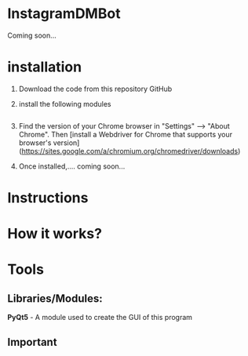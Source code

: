 # InstagramDMBot

Coming soon...

# installation
1. Download the code from this repository GitHub

2. install the following modules
```

```

3. Find the version of your Chrome browser in "Settings" --> "About Chrome". Then [install a Webdriver for Chrome that supports your browser's version] (https://sites.google.com/a/chromium.org/chromedriver/downloads)

4. Once installed,.... coming soon...

# Instructions

# How it works?

# Tools
## Libraries/Modules:
**PyQt5** - A module used to create the GUI of this program </br>

## Important 
